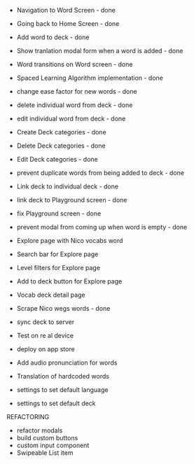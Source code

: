 - Navigation to Word Screen - done
- Going back to Home Screen - done
- Add word to deck - done
- Show tranlation modal form when a word is added  - done 
- Word transitions on Word screen - done 
- Spaced Learning Algorithm implementation - done

- change ease factor for new words - done 
- delete individual word from deck - done
- edit individual word from deck - done
- Create Deck categories - done 
- Delete Deck categories - done
- Edit Deck categories - done

- prevent duplicate words from being added to deck - done

- Link deck to individual deck - done 
- link deck to Playground screen - done
- fix Playground screen  - done 

- prevent modal from coming up when word is empty - done


- Explore page with Nico vocabs word
- Search bar for Explore page
- Level filters for Explore page
- Add to deck button for Explore page
- Vocab deck detail page


- Scrape Nico wegs words - done 

- sync deck to server
- Test on re al device
- deploy on app store


- Add audio pronunciation for words
- Translation of hardcoded words 
- settings to set default language
- settings to set default deck


REFACTORING
- refactor modals 
- build custom buttons
- custom input component
- Swipeable List item

